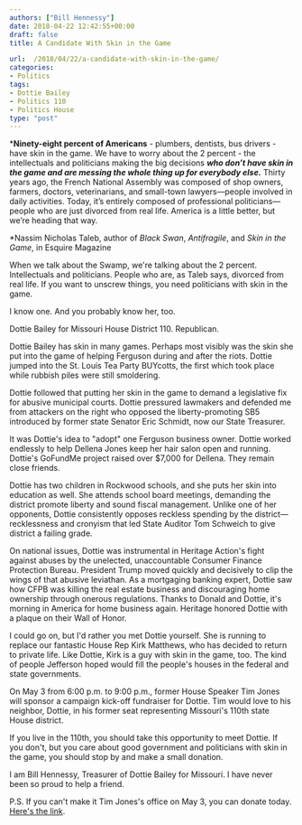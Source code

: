 ```yaml
---
authors: ["Bill Hennessy"]
date: 2018-04-22 12:42:55+00:00
draft: false
title: A Candidate With Skin in the Game

url:  /2018/04/22/a-candidate-with-skin-in-the-game/
categories:
- Politics
tags:
- Dottie Bailey
- Politics 110
- Politics House
type: "post"
---
```





> 
***Ninety-eight percent of Americans** - plumbers, dentists, bus drivers - have skin in the game. We have to worry about the 2 percent - the intellectuals and politicians making the big decisions _**who don’t have skin in the game and are messing the whole thing up for everybody else.**_ Thirty years ago, the French National Assembly was composed of shop owners, farmers, doctors, veterinarians, and small-town lawyers—people involved in daily activities. Today, it’s entirely composed of professional politicians—people who are just divorced from real life. America is a little better, but we’re heading that way.

*Nassim Nicholas Taleb, author of _Black Swan_﻿, _Antifragile_﻿, and _Skin in the Game_﻿, in Esquire Magazine







When we talk about the Swamp, we're talking about the 2 percent. Intellectuals and politicians. People who are, as Taleb says, divorced from real life. If you want to unscrew things, you need politicians with skin in the game.







I know one. And you probably know her, too.







Dottie Bailey for Missouri House District 110. Republican.







Dottie Bailey has skin in many games. Perhaps most visibly was the skin she put into the game of helping Ferguson during and after the riots. Dottie jumped into the St. Louis Tea Party BUYcotts, the first which took place while rubbish piles were still smoldering.







Dottie followed that putting her skin in the game to demand a legislative fix for abusive municipal courts. Dottie pressured lawmakers and defended me from attackers on the right who opposed the liberty-promoting SB5 introduced by former state Senator Eric Schmidt, now our State Treasurer. 







It was Dottie's idea to "adopt" one Ferguson business owner. Dottie worked endlessly to help Dellena Jones keep her hair salon open and running. Dottie's GoFundMe project raised over $7,000 for Dellena. They remain close friends.







Dottie has two children in Rockwood schools, and she puts her skin into education as well. She attends school board meetings, demanding the district promote liberty and sound fiscal management. Unlike one of her opponents, Dottie consistently opposes reckless spending by the district—recklessness and cronyism that led State Auditor Tom Schweich to give district a failing grade. 







On national issues, Dottie was instrumental in Heritage Action's fight against abuses by the unelected, unaccountable Consumer Finance Protection Bureau. President Trump moved quickly and decisively to clip the wings of that abusive leviathan. As a mortgaging banking expert, Dottie saw how CFPB was killing the real estate business and discouraging home ownership through onerous regulations. Thanks to Donald and Dottie, it's morning in America for home business again. Heritage honored Dottie with a plaque on their Wall of Honor.







I could go on, but I'd rather you met Dottie yourself. She is running to replace our fantastic House Rep Kirk Matthews, who has decided to return to private life. Like Dottie, Kirk is a guy with skin in the game, too. The kind of people Jefferson hoped would fill the people's houses in the federal and state governments.







On May 3 from 6:00 p.m. to 9:00 p.m., former House Speaker Tim Jones will sponsor a campaign kick-off fundraiser for Dottie. Tim would love to his neighbor, Dottie, in his former seat representing Missouri's 110th state House district.











If you live in the 110th, you should take this opportunity to meet Dottie. If you don't, but you care about good government and politicians with skin in the game, you should stop by and make a small donation.







I am Bill Hennessy, Treasurer of Dottie Bailey for Missouri. I have never been so proud to help a friend.







P.S. If you can't make it Tim Jones's office on May 3, you can donate today. [Here's the link](https://dottiebailey.com/events). 



